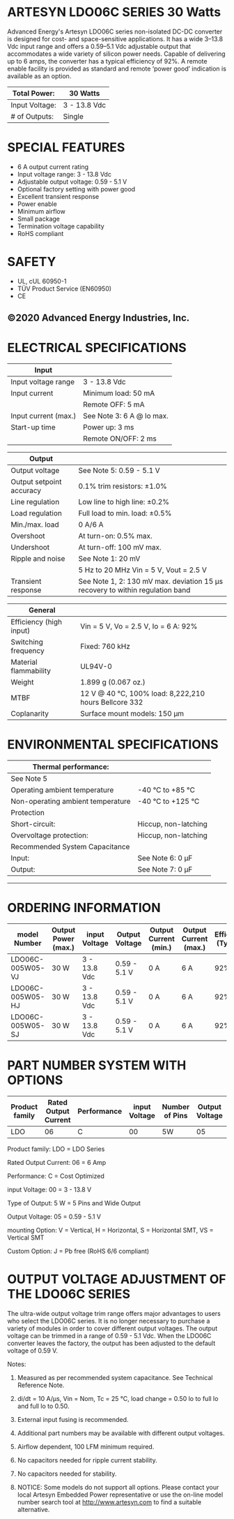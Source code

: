 # ARTESYN LDO06C SERIES 30 Watts

Advanced Energy's Artesyn LDO06C series non-isolated DC-DC converter is designed for cost- and space-sensitive applications. It has a wide 3–13.8 Vdc input range and offers a 0.59–5.1 Vdc adjustable output that accommodates a wide variety of silicon power needs. Capable of delivering up to 6 amps, the converter has a typical efficiency of 92%. A remote enable facility is provided as standard and remote ‘power good’ indication is available as an option.

|Total Power:|30 Watts|
|---|---|
|Input Voltage:|3 - 13.8 Vdc|
|# of Outputs:|Single|

# SPECIAL FEATURES

- 6 A output current rating
- Input voltage range: 3 - 13.8 Vdc
- Adjustable output voltage: 0.59 - 5.1 V
- Optional factory setting with power good
- Excellent transient response
- Power enable
- Minimum airflow
- Small package
- Termination voltage capability
- RoHS compliant

# SAFETY

- UL, cUL 60950-1
- TÜV Product Service (EN60950)
- CE

©2020 Advanced Energy Industries, Inc.
---
# ELECTRICAL SPECIFICATIONS

|Input| |
|---|---|
|Input voltage range|3 - 13.8 Vdc|
|Input current|Minimum load: 50 mA|
| |Remote OFF: 5 mA|
|Input current (max.)|See Note 3: 6 A @ lo max.|
|Start-up time|Power up: 3 ms|
| |Remote ON/OFF: 2 ms|

|Output| |
|---|---|
|Output voltage|See Note 5: 0.59 - 5.1 V|
|Output setpoint accuracy|0.1% trim resistors: ±1.0%|
|Line regulation|Low line to high line: ±0.2%|
|Load regulation|Full load to min. load: ±0.5%|
|Min./max. load|0 A/6 A|
|Overshoot|At turn-on: 0.5% max.|
|Undershoot|At turn-off: 100 mV max.|
|Ripple and noise|See Note 1: 20 mV|
| |5 Hz to 20 MHz Vin = 5 V, Vout = 2.5 V|
|Transient response|See Note 1, 2: 130 mV max. deviation 15 μs recovery to within regulation band|

|General| |
|---|---|
|Efficiency (high input)|Vin = 5 V, Vo = 2.5 V, Io = 6 A: 92%|
|Switching frequency|Fixed: 760 kHz|
|Material flammability|UL94V-0|
|Weight|1.899 g (0.067 oz.)|
|MTBF|12 V @ 40 °C, 100% load: 8,222,210 hours Bellcore 332|
|Coplanarity|Surface mount models: 150 μm|

# ENVIRONMENTAL SPECIFICATIONS

|Thermal performance:| |
|---|---|
|See Note 5| |
|Operating ambient temperature|-40 °C to +85 °C|
|Non-operating ambient temperature|-40 °C to +125 °C|
|Protection| |
|Short-circuit:|Hiccup, non-latching|
|Overvoltage protection:|Hiccup, non-latching|
|Recommended System Capacitance| |
|Input:|See Note 6: 0 μF|
|Output:|See Note 7: 0 μF|
---
# ORDERING INFORMATION

|model Number|Output Power (max.)|input Voltage|Output Voltage|Output Current (min.)|Output Current (max.)|Efficiency (Typical)|Regulation Line|Regulation Load|
|---|---|---|---|---|---|---|---|---|
|LDO06C-005W05-VJ|30 W|3 - 13.8 Vdc|0.59 - 5.1 V|0 A|6 A|92%|±0.2%|±0.5%|
|LDO06C-005W05-HJ|30 W|3 - 13.8 Vdc|0.59 - 5.1 V|0 A|6 A|92%|±0.2%|±0.5%|
|LDO06C-005W05-SJ|30 W|3 - 13.8 Vdc|0.59 - 5.1 V|0 A|6 A|92%|±0.2%|±0.5%|

# PART NUMBER SYSTEM WITH OPTIONS

|Product family|Rated Output Current|Performance|input Voltage|Number of Pins|Output Voltage|mounting Option|Custom Option|RoHS Compliance|
|---|---|---|---|---|---|---|---|---|
|LDO|06|C|00|5W|05|V|X|J|

Product family: LDO = LDO Series

Rated Output Current: 06 = 6 Amp

Performance: C = Cost Optimized

input Voltage: 00 = 3 - 13.8 V

Type of Output: 5 W = 5 Pins and Wide Output

Output Voltage: 05 = 0.59 - 5.1 V

mounting Option: V = Vertical, H = Horizontal, S = Horizontal SMT, VS = Vertical SMT

Custom Option: J = Pb free (RoHS 6/6 compliant)

# OUTPUT VOLTAGE ADJUSTMENT OF THE LDO06C SERIES

The ultra-wide output voltage trim range offers major advantages to users who select the LDO06C series. It is no longer necessary to purchase a variety of modules in order to cover different output voltages. The output voltage can be trimmed in a range of 0.59 - 5.1 Vdc. When the LDO06C converter leaves the factory, the output has been adjusted to the default voltage of 0.59 V.

Notes:

1. Measured as per recommended system capacitance. See Technical Reference Note.

2. di/dt = 10 A/μs, Vin = Nom, Tc = 25 °C, load change = 0.50 lo to full lo and full lo to 0.50.

3. External input fusing is recommended.

4. Additional part numbers may be available with different output voltages.

5. Airflow dependent, 100 LFM minimum required.

6. No capacitors needed for ripple current stability.

7. No capacitors needed for stability.

8. NOTICE: Some models do not support all options. Please contact your local Artesyn Embedded Power representative or use the on-line model number search tool at http://www.artesyn.com to find a suitable alternative.